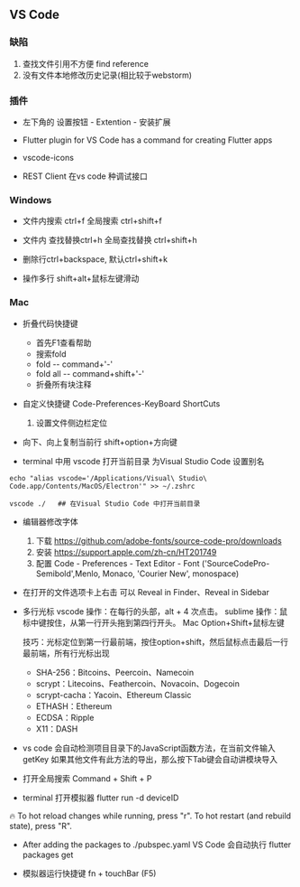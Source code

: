 ## VS Code
### 缺陷
1. 查找文件引用不方便 find reference
2. 没有文件本地修改历史记录(相比较于webstorm)

### 插件
* 左下角的 设置按钮 - Extention - 安装扩展

- Flutter plugin for VS Code has a command for creating Flutter apps

- vscode-icons

- REST Client 在vs code 种调试接口
  

### Windows 
- 文件内搜索 ctrl+f  全局搜索 ctrl+shift+f

- 文件内 查找替换ctrl+h  全局查找替换 ctrl+shift+h

- 删除行ctrl+backspace, 默认ctrl+shift+k

- 操作多行 shift+alt+鼠标左键滑动


### Mac
* 折叠代码快捷键
  - 首先F1查看帮助
  - 搜索fold
  - fold -- command+'-'
  - fold all -- command+shift+'-'
  - 折叠所有块注释

* 自定义快捷键  Code-Preferences-KeyBoard ShortCuts
  1. 设置文件侧边栏定位
* 向下、向上复制当前行  shift+option+方向键

* terminal 中用 vscode 打开当前目录
  为Visual Studio Code 设置别名
```
echo "alias vscode='/Applications/Visual\ Studio\ Code.app/Contents/MacOS/Electron'" >> ~/.zshrc

vscode ./   ## 在Visual Studio Code 中打开当前目录
```

* 编辑器修改字体 
    1. 下载 https://github.com/adobe-fonts/source-code-pro/downloads
    2. 安装 https://support.apple.com/zh-cn/HT201749
    3. 配置 Code - Preferences - Text Editor - Font  ('SourceCodePro-Semibold',Menlo, Monaco, 'Courier New', monospace)

* 在打开的文件选项卡上右击 可以 Reveal in Finder、Reveal in Sidebar

* 多行光标 
    vscode 操作：在每行的头部，alt + 4 次点击。
    sublime 操作：鼠标中键按住，从第一行开头拖到第四行开头。
    Mac Option+Shift+鼠标左键

    技巧：光标定位到第一行最前端，按住option+shift，然后鼠标点击最后一行最前端，所有行光标出现
    - SHA-256：Bitcoins、Peercoin、Namecoin
    - scrypt：Litecoins、Feathercoin、Novacoin、Dogecoin
    - scrypt-cacha：Yacoin、Ethereum Classic
    - ETHASH：Ethereum
    - ECDSA：Ripple
    - X11：DASH

* vs code 会自动检测项目目录下的JavaScript函数方法，在当前文件输入getKey 如果其他文件有此方法的导出，那么按下Tab键会自动讲模块导入

* 打开全局搜索 Command + Shift + P

* terminal 打开模拟器 flutter run -d deviceID

🔥  To hot reload changes while running, press "r". To hot restart (and rebuild state), press "R".

* After adding the packages to ./pubspec.yaml VS Code 会自动执行 flutter packages get

* 模拟器运行快捷键 fn + touchBar (F5)
